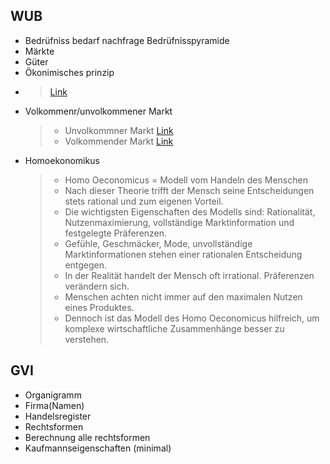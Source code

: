 ## WUB
 - Bedrüfniss bedarf nachfrage Bedrüfnisspyramide
 - Märkte
 - Güter
 - Ökonimisches prinzip
 - > [Link](https://simpleclub.com/lessons/kaufmann-frau-im-einzelhandel-verkauferin-okonomisches-prinzip#:~:text=und%20Extremumprinzip%20unterschieden.-,Definition,f%C3%BCr%20die%20Gewinnmaximierung%20von%20Unternehmen.)
 - Volkommenr/unvolkommener Markt
    >- Unvolkommner Markt [Link](https://www.bpb.de/kurz-knapp/lexika/lexikon-der-wirtschaft/20934/unvollkommener-markt/)
    >- Volkommender Markt [Link](https://www.bpb.de/kurz-knapp/lexika/lexikon-der-wirtschaft/21070/vollkommener-markt/)
 - Homoekonomikus
    >- Homo Oeconomicus = Modell vom Handeln des Menschen
    >- Nach dieser Theorie trifft der Mensch seine Entscheidungen stets rational und zum eigenen Vorteil.
    >- Die wichtigsten Eigenschaften des Modells sind: Rationalität, Nutzenmaximierung, vollständige Marktinformation und festgelegte Präferenzen.
    >- Gefühle, Geschmäcker, Mode, unvollständige Marktinformationen stehen einer rationalen Entscheidung entgegen.
    >- In der Realität handelt der Mensch oft irrational. Präferenzen verändern sich.
    >- Menschen achten nicht immer auf den maximalen Nutzen eines Produktes.
    >- Dennoch ist das Modell des Homo Oeconomicus hilfreich, um komplexe wirtschaftliche Zusammenhänge besser zu verstehen.


## GVI
 - Organigramm
 - Firma(Namen)
 - Handelsregister
 - Rechtsformen
 - Berechnung alle rechtsformen
 - Kaufmannseigenschaften (minimal)